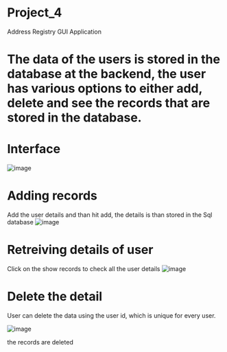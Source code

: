 # Project_4
Address Registry GUI Application

# The data of the users is stored in the database at the backend, the user has various options to either add, delete and see the records that are stored in the database.


# Interface

![image](https://user-images.githubusercontent.com/90482311/215343511-23d59db5-9f11-45cd-b0f5-862cf601875e.png)

# Adding records
Add the user details and than hit add, the details is than stored in the Sql database
![image](https://user-images.githubusercontent.com/90482311/215343552-bbd6930b-0cc4-445c-8310-d339f58a5854.png)

# Retreiving details of user
Click on the show records to check all the user details
![image](https://user-images.githubusercontent.com/90482311/215343624-edb9ab45-f47d-4750-a5f3-1cf016b1342b.png)

# Delete the detail
User can delete the data using the user id, which is unique for every user.

![image](https://user-images.githubusercontent.com/90482311/215343701-8927721a-bfe2-4ec8-ba40-371142ff0ace.png)


the records are deleted 
